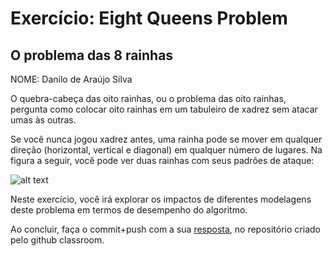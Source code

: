 # Exercício: Eight Queens Problem
## O problema das 8 rainhas
NOME: Danilo de Araújo Silva

O quebra-cabeça das oito rainhas, ou o problema das oito rainhas, pergunta como colocar oito rainhas em um tabuleiro de xadrez sem atacar umas às outras. 

Se você nunca jogou xadrez antes, uma rainha pode se mover em qualquer direção (horizontal, vertical e diagonal) em qualquer número de lugares. Na figura a seguir, você pode ver duas rainhas com seus padrões de ataque:

![alt text](https://solarianprogrammer.com/images/2017/11/20/queens_attack_patterns.png)

Neste exercício, você irá explorar os impactos de diferentes modelagens deste problema em termos de desempenho do algoritmo.

Ao concluir, faça o commit+push com a sua [resposta](ia-exercicio-eight-queens.ipynb), no repositório criado pelo github classroom.
